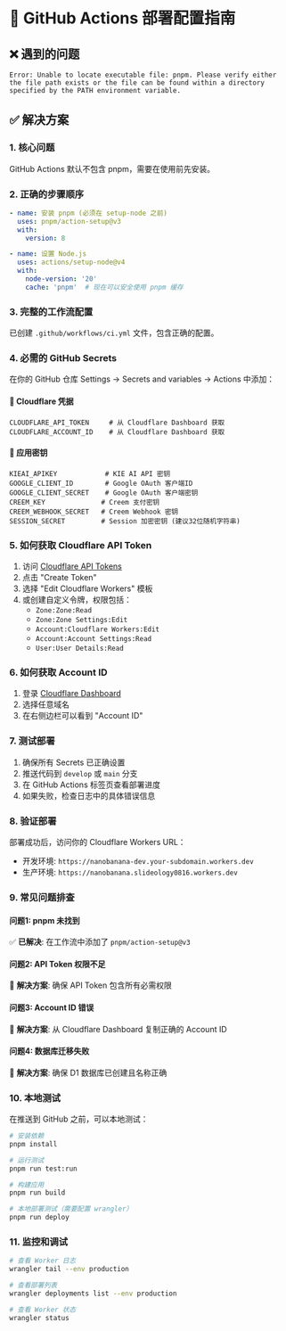 # 🚀 GitHub Actions 部署配置指南

## ❌ 遇到的问题
```
Error: Unable to locate executable file: pnpm. Please verify either the file path exists or the file can be found within a directory specified by the PATH environment variable.
```

## ✅ 解决方案

### 1. 核心问题
GitHub Actions 默认不包含 pnpm，需要在使用前先安装。

### 2. 正确的步骤顺序
```yaml
- name: 安装 pnpm (必须在 setup-node 之前)
  uses: pnpm/action-setup@v3
  with:
    version: 8

- name: 设置 Node.js
  uses: actions/setup-node@v4
  with:
    node-version: '20'
    cache: 'pnpm'  # 现在可以安全使用 pnpm 缓存
```

### 3. 完整的工作流配置

已创建 `.github/workflows/ci.yml` 文件，包含正确的配置。

### 4. 必需的 GitHub Secrets

在你的 GitHub 仓库 Settings → Secrets and variables → Actions 中添加：

#### 🔑 Cloudflare 凭据
```
CLOUDFLARE_API_TOKEN     # 从 Cloudflare Dashboard 获取
CLOUDFLARE_ACCOUNT_ID    # 从 Cloudflare Dashboard 获取
```

#### 🔐 应用密钥
```
KIEAI_APIKEY            # KIE AI API 密钥
GOOGLE_CLIENT_ID        # Google OAuth 客户端ID
GOOGLE_CLIENT_SECRET    # Google OAuth 客户端密钥
CREEM_KEY              # Creem 支付密钥
CREEM_WEBHOOK_SECRET   # Creem Webhook 密钥
SESSION_SECRET         # Session 加密密钥 (建议32位随机字符串)
```

### 5. 如何获取 Cloudflare API Token

1. 访问 [Cloudflare API Tokens](https://dash.cloudflare.com/profile/api-tokens)
2. 点击 "Create Token"
3. 选择 "Edit Cloudflare Workers" 模板
4. 或创建自定义令牌，权限包括：
   - `Zone:Zone:Read`
   - `Zone:Zone Settings:Edit` 
   - `Account:Cloudflare Workers:Edit`
   - `Account:Account Settings:Read`
   - `User:User Details:Read`

### 6. 如何获取 Account ID

1. 登录 [Cloudflare Dashboard](https://dash.cloudflare.com)
2. 选择任意域名
3. 在右侧边栏可以看到 "Account ID"

### 7. 测试部署

1. 确保所有 Secrets 已正确设置
2. 推送代码到 `develop` 或 `main` 分支
3. 在 GitHub Actions 标签页查看部署进度
4. 如果失败，检查日志中的具体错误信息

### 8. 验证部署

部署成功后，访问你的 Cloudflare Workers URL：
- 开发环境: `https://nanobanana-dev.your-subdomain.workers.dev`
- 生产环境: `https://nanobanana.slideology0816.workers.dev`

### 9. 常见问题排查

#### 问题1: pnpm 未找到
✅ **已解决**: 在工作流中添加了 `pnpm/action-setup@v3`

#### 问题2: API Token 权限不足
🔧 **解决方案**: 确保 API Token 包含所有必需权限

#### 问题3: Account ID 错误
🔧 **解决方案**: 从 Cloudflare Dashboard 复制正确的 Account ID

#### 问题4: 数据库迁移失败
🔧 **解决方案**: 确保 D1 数据库已创建且名称正确

### 10. 本地测试

在推送到 GitHub 之前，可以本地测试：

```bash
# 安装依赖
pnpm install

# 运行测试
pnpm run test:run

# 构建应用
pnpm run build

# 本地部署测试（需要配置 wrangler）
pnpm run deploy
```

### 11. 监控和调试

```bash
# 查看 Worker 日志
wrangler tail --env production

# 查看部署列表
wrangler deployments list --env production

# 查看 Worker 状态
wrangler status
```
